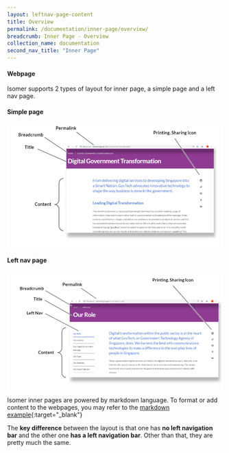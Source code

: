 ```yaml
---
layout: leftnav-page-content
title: Overview
permalink: /documentation/inner-page/overview/
breadcrumb: Inner Page - Overview
collection_name: documentation
second_nav_title: "Inner Page"
---
```

#### **Webpage**
Isomer supports 2 types of layout for inner page, a simple page and a left nav page.

#### Simple page
![Simple page](/images/resources/simple-page.PNG)

#### Left nav page
![Left nav page](/images/resources/left-nav-page.PNG)

Isomer inner pages are powered by markdown language. To format or add content to the webpages, you may refer to the [markdown example](/markdown-helper/){:target="_blank"}

The **key difference** between the layout is that one has **no left navigation bar** and the other one **has a left navigation bar**. 
Other than that, they are pretty much the same.
